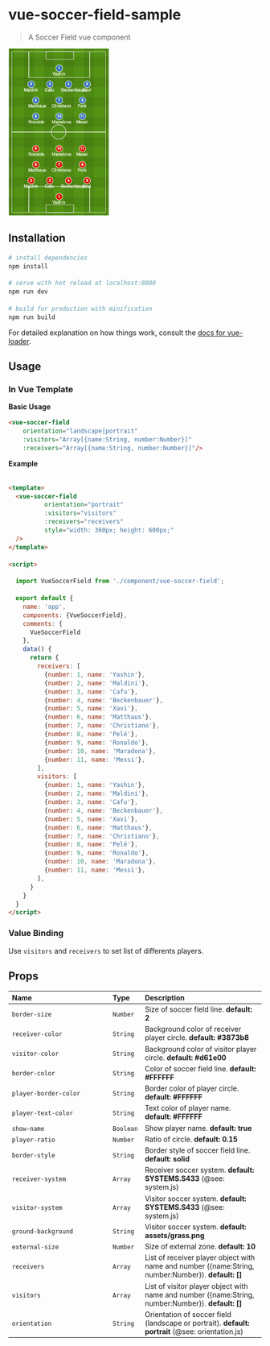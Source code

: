 # vue-soccer-field-sample

> A Soccer Field vue component

<img src="https://raw.githubusercontent.com/platone/vue-soccer-field/main/screenshot/vue-soccer-field-1.png" width="200" />

## Installation

``` bash
# install dependencies
npm install

# serve with hot reload at localhost:8080
npm run dev

# build for production with minification
npm run build
```

For detailed explanation on how things work, consult the [docs for vue-loader](http://vuejs.github.io/vue-loader).

## Usage

### In Vue Template

**Basic Usage**
```html
<vue-soccer-field 
	orientation="landscape|portrait" 
	:visitors="Array[{name:String, number:Number}]" 
	:receivers="Array[{name:String, number:Number}]"/>
```

**Example**
```html

<template>
  <vue-soccer-field
          orientation="portrait"
          :visitors="visitors"
          :receivers="receivers"
          style="width: 360px; height: 600px;"
  />
</template>

<script>

  import VueSoccerField from './component/vue-soccer-field';

  export default {
    name: 'app',
    components: {VueSoccerField},
    comments: {
      VueSoccerField
    },
    data() {
      return {
        receivers: [
          {number: 1, name: 'Yashin'},
          {number: 2, name: 'Maldini'},
          {number: 3, name: 'Cafu'},
          {number: 4, name: 'Beckenbauer'},
          {number: 5, name: 'Xavi'},
          {number: 6, name: 'Matthaus'},
          {number: 7, name: 'Christiano'},
          {number: 8, name: 'Pelé'},
          {number: 9, name: 'Ronaldo'},
          {number: 10, name: 'Maradona'},
          {number: 11, name: 'Messi'},
        ],
        visitors: [
          {number: 1, name: 'Yashin'},
          {number: 2, name: 'Maldini'},
          {number: 3, name: 'Cafu'},
          {number: 4, name: 'Beckenbauer'},
          {number: 5, name: 'Xavi'},
          {number: 6, name: 'Matthaus'},
          {number: 7, name: 'Christiano'},
          {number: 8, name: 'Pelé'},
          {number: 9, name: 'Ronaldo'},
          {number: 10, name: 'Maradona'},
          {number: 11, name: 'Messi'},
        ],
      }
    }
  }
</script>

```

### Value Binding
Use `visitors` and `receivers` to set list of differents players.


## Props

| Name&nbsp;&nbsp;&nbsp;&nbsp;&nbsp;&nbsp;&nbsp;&nbsp;&nbsp;&nbsp;&nbsp;&nbsp;&nbsp;&nbsp;&nbsp;&nbsp;&nbsp;&nbsp;&nbsp;&nbsp;&nbsp;&nbsp;&nbsp;&nbsp;&nbsp;&nbsp;&nbsp;&nbsp;&nbsp;&nbsp;&nbsp;&nbsp;&nbsp;&nbsp;&nbsp;&nbsp;&nbsp;&nbsp;&nbsp; | Type | Description |
| ---------------------- | :-------- | :--- |
| `border-size`          | `Number`  | Size of soccer field line. **default: 2**  |
| `receiver-color`       | `String`  | Background color of receiver player circle. **default: #3873b8**  |
| `visitor-color`  	     | `String`  | Background color of visitor player circle. **default: #d61e00**  |
| `border-color`  	     | `String`  | Color of soccer field line. **default: #FFFFFF**  |
| `player-border-color`  | `String`  | Border color of player circle. **default: #FFFFFF**  |
| `player-text-color`  	 | `String`  | Text color of player name. **default: #FFFFFF**  |
| `show-name`            | `Boolean` | Show player name. **default: true**  |
| `player-ratio`         | `Number`  | Ratio of circle. **default: 0.15**  |
| `border-style`         | `String`  | Border style of soccer field line. **default: solid**  |
| `receiver-system`      | `Array`   | Receiver soccer system. **default: SYSTEMS.S433**  (@see: system.js) |
| `visitor-system`       | `Array`   | Visitor soccer system. **default: SYSTEMS.S433**  (@see: system.js) |
| `ground-background`    | `String`  | Visitor soccer system. **default: assets/grass.png** |
| `external-size`        | `Number`  | Size of external zone. **default: 10** |
| `receivers`            | `Array`   | List of receiver player object with name and number ({name:String, number:Number}). **default: []** |
| `visitors`             | `Array`   | List of visitor player object with name and number ({name:String, number:Number}). **default: []** |
| `orientation`          | `String`  | Orientation of soccer field (landscape or portrait). **default: portrait**  (@see: orientation.js) |
